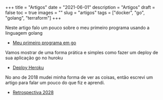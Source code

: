 +++
title = "Artigos"
date = "2021-06-01"
description = "Artigos"
draft = false
toc = true
images = ""
slug = "artigos"
tags = ["docker", "go", "golang", "terraform"]
+++

Neste artigo falo um pouco sobre o meu primeiro programa usando a linguagem golang

- [Meu primeiro programa em go](https://medium.com/@diegosantos_98014/meu-primeiro-programa-go-c291518f8bde)

Vamos mostrar de uma forma prática e simples como fazer um deploy de sua aplicação go no huroku

- [Deploy Heroku](https://medium.com/@diegosantos_98014/deploy-para-heroku-de-uma-aplica%C3%A7%C3%A3o-golang-919ee43ff35)

No ano de 2018 mudei minha forma de ver as coisas, então escrevi um artigo para falar um pouco do que fiz e aprendi.

- [Retrospectiva 2028](https://medium.com/@diegosantos_98014/retrospectiva-dev-2018-bfebccdbb58)